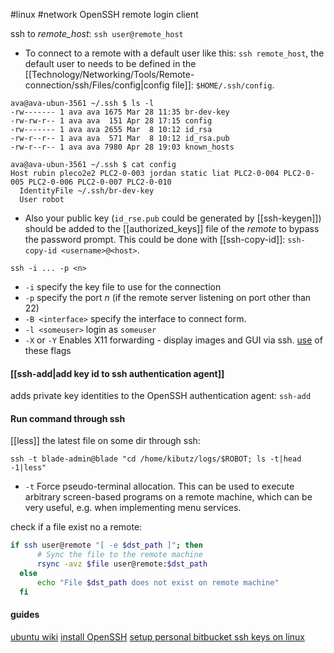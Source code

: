 #linux #network 
OpenSSH remote login client

ssh to *remote_host*:  `ssh user@remote_host`
- To connect to a remote with a default user like this: `ssh remote_host`, the default user to needs to be defined in the [[Technology/Networking/Tools/Remote-connection/ssh/Files/config|config file]]: `$HOME/.ssh/config`. 
```shell
ava@ava-ubun-3561 ~/.ssh $ ls -l
-rw------- 1 ava ava 1675 Mar 28 11:35 br-dev-key
-rw-rw-r-- 1 ava ava  151 Apr 28 17:15 config
-rw------- 1 ava ava 2655 Mar  8 10:12 id_rsa
-rw-r--r-- 1 ava ava  571 Mar  8 10:12 id_rsa.pub
-rw-r--r-- 1 ava ava 7980 Apr 28 19:03 known_hosts

ava@ava-ubun-3561 ~/.ssh $ cat config 
Host rubin pleco2e2 PLC2-0-003 jordan static liat PLC2-0-004 PLC2-0-005 PLC2-0-006 PLC2-0-007 PLC2-0-010
  IdentityFile ~/.ssh/br-dev-key
  User robot
```
- Also your public key (`id_rse.pub` could be generated by [[ssh-keygen]]) should be added to the [[authorized_keys]] file of the *remote* to bypass the password prompt. This could be done with [[ssh-copy-id]]: `ssh-copy-id <username>@<host>`.

`ssh -i ... -p <n>`
- `-i`  specify the key file to use for the connection
- `-p`  specify the port *n* (if the remote server listening on port other than 22)
- `-B <interface>` specify the interface to connect form.
- `-l <someuser>` login as `someuser`
- `-X` or `-Y` Enables X11 forwarding - display images and GUI via ssh.
[use](https://www.youtube.com/watch?v=Lk_v6Q0YsNo&t=1013s) of these flags

#### [[ssh-add|add key id to ssh authentication agent]]
adds private key identities to the OpenSSH authentication agent:  `ssh-add`

#### Run command through ssh
[[less]] the latest file on some dir through ssh:
```shell
ssh -t blade-admin@blade "cd /home/kibutz/logs/$ROBOT; ls -t|head -1|less"
```
- `-t`  Force pseudo-terminal allocation.  This can be used to execute arbitrary screen-based programs on a remote machine, which can be very useful, e.g. when implementing menu services.

check if a file exist no a remote:
```bash
if ssh user@remote "[ -e $dst_path ]"; then
      # Sync the file to the remote machine
      rsync -avz $file user@remote:$dst_path
  else 
      echo "File $dst_path does not exist on remote machine"
  fi
```

#### guides
[ubuntu wiki](https://help.ubuntu.com/community/SSH?_ga=2.137759797.402414948.1653398910-1317837442.1651653273)
[install OpenSSH](https://www.cyberciti.biz/faq/ubuntu-linux-install-openssh-server/)
[setup personal bitbucket ssh keys on linux](https://support.atlassian.com/bitbucket-cloud/docs/set-up-personal-ssh-keys-on-linux/)
